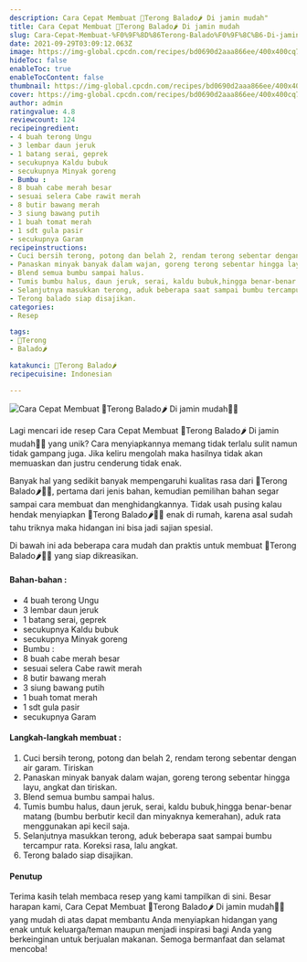 ```yaml
---
description: Cara Cepat Membuat 🍆Terong Balado🌶 Di jamin mudah"
title: Cara Cepat Membuat 🍆Terong Balado🌶 Di jamin mudah
slug: Cara-Cepat-Membuat-%F0%9F%8D%86Terong-Balado%F0%9F%8C%B6-Di-jamin-mudah
date: 2021-09-29T03:09:12.063Z
image: https://img-global.cpcdn.com/recipes/bd0690d2aaa866ee/400x400cq70/photo.jpg
hideToc: false
enableToc: true
enableTocContent: false
thumbnail: https://img-global.cpcdn.com/recipes/bd0690d2aaa866ee/400x400cq70/photo.jpg
cover: https://img-global.cpcdn.com/recipes/bd0690d2aaa866ee/400x400cq70/photo.jpg
author: admin
ratingvalue: 4.8
reviewcount: 124
recipeingredient:
- 4 buah terong Ungu
- 3 lembar daun jeruk
- 1 batang serai, geprek
- secukupnya Kaldu bubuk
- secukupnya Minyak goreng
- Bumbu :
- 8 buah cabe merah besar
- sesuai selera Cabe rawit merah
- 8 butir bawang merah
- 3 siung bawang putih
- 1 buah tomat merah
- 1 sdt gula pasir
- secukupnya Garam
recipeinstructions:
- Cuci bersih terong, potong dan belah 2, rendam terong sebentar dengan air garam. Tiriskan
- Panaskan minyak banyak dalam wajan, goreng terong sebentar hingga layu, angkat dan tiriskan.
- Blend semua bumbu sampai halus.
- Tumis bumbu halus, daun jeruk, serai, kaldu bubuk,hingga benar-benar matang (bumbu berbutir kecil dan minyaknya kemerahan), aduk rata menggunakan api kecil saja.
- Selanjutnya masukkan terong, aduk beberapa saat sampai bumbu tercampur rata. Koreksi rasa, lalu angkat.
- Terong balado siap disajikan.
categories:
- Resep

tags:
- 🍆Terong
- Balado🌶

katakunci: 🍆Terong Balado🌶
recipecuisine: Indonesian

---
```


![Cara Cepat Membuat 🍆Terong Balado🌶 Di jamin mudah👩‍🍳](https://img-global.cpcdn.com/recipes/bd0690d2aaa866ee/400x400cq70/photo.jpg)

Lagi mencari ide resep Cara Cepat Membuat 🍆Terong Balado🌶 Di jamin mudah👩‍🍳 yang unik? Cara menyiapkannya memang tidak terlalu sulit namun tidak gampang juga. Jika keliru mengolah maka hasilnya tidak akan memuaskan dan justru cenderung tidak enak.

Banyak hal yang sedikit banyak mempengaruhi kualitas rasa dari 🍆Terong Balado🌶👩‍🍳, pertama dari jenis bahan, kemudian pemilihan bahan segar sampai cara membuat dan menghidangkannya. Tidak usah pusing kalau hendak menyiapkan 🍆Terong Balado🌶👩‍🍳 enak di rumah, karena asal sudah tahu triknya maka hidangan ini bisa jadi sajian spesial.

Di bawah ini ada beberapa cara mudah dan praktis untuk membuat 🍆Terong Balado🌶👩‍🍳 yang siap dikreasikan.

<!--inarticleads1-->

#### Bahan-bahan :

- 4 buah terong Ungu
- 3 lembar daun jeruk
- 1 batang serai, geprek
- secukupnya Kaldu bubuk
- secukupnya Minyak goreng
- Bumbu :
- 8 buah cabe merah besar
- sesuai selera Cabe rawit merah
- 8 butir bawang merah
- 3 siung bawang putih
- 1 buah tomat merah
- 1 sdt gula pasir
- secukupnya Garam

<!--inarticleads2-->

#### Langkah-langkah membuat :

1. Cuci bersih terong, potong dan belah 2, rendam terong sebentar dengan air garam. Tiriskan
1. Panaskan minyak banyak dalam wajan, goreng terong sebentar hingga layu, angkat dan tiriskan.
1. Blend semua bumbu sampai halus.
1. Tumis bumbu halus, daun jeruk, serai, kaldu bubuk,hingga benar-benar matang (bumbu berbutir kecil dan minyaknya kemerahan), aduk rata menggunakan api kecil saja.
1. Selanjutnya masukkan terong, aduk beberapa saat sampai bumbu tercampur rata. Koreksi rasa, lalu angkat.
1. Terong balado siap disajikan.

#### Penutup

Terima kasih telah membaca resep yang kami tampilkan di sini. Besar harapan kami, Cara Cepat Membuat 🍆Terong Balado🌶 Di jamin mudah👩‍🍳 yang mudah di atas dapat membantu Anda menyiapkan hidangan yang enak untuk keluarga/teman maupun menjadi inspirasi bagi Anda yang berkeinginan untuk berjualan makanan. Semoga bermanfaat dan selamat mencoba!